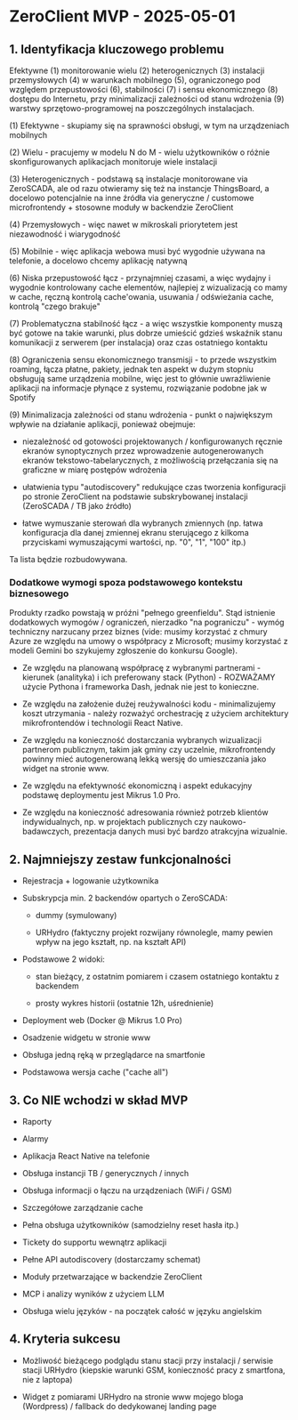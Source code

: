 # ZeroClient MVP - 2025-05-01

## 1. Identyfikacja kluczowego problemu
Efektywne (1) monitorowanie wielu (2) heterogenicznych (3) instalacji przemysłowych (4) w warunkach mobilnego (5), ograniczonego pod względem przepustowości (6), stabilności (7) i sensu ekonomicznego (8) dostępu do Internetu, przy minimalizacji zależności od stanu wdrożenia (9) warstwy sprzętowo-programowej na poszczególnych instalacjach.

(1) Efektywne - skupiamy się na sprawności obsługi, w tym na urządzeniach mobilnych

(2) Wielu - pracujemy w modelu N do M - wielu użytkowników o różnie skonfigurowanych aplikacjach monitoruje wiele instalacji

(3) Heterogenicznych - podstawą są instalacje monitorowane via ZeroSCADA, ale od razu otwieramy się też na instancje ThingsBoard, a docelowo potencjalnie na inne źródła via generyczne / customowe microfrontendy + stosowne moduły w backendzie ZeroClient

(4) Przemysłowych - więc nawet w mikroskali priorytetem jest niezawodność i wiarygodność

(5) Mobilnie - więc aplikacja webowa musi być wygodnie używana na telefonie, a docelowo chcemy aplikację natywną

(6) Niska przepustowość łącz - przynajmniej czasami, a więc wydajny i wygodnie kontrolowany cache elementów, najlepiej z wizualizacją co mamy w cache, ręczną kontrolą cache'owania, usuwania / odświeżania cache, kontrolą "czego brakuje"

(7) Problematyczna stabilność łącz - a więc wszystkie komponenty muszą być gotowe na takie warunki, plus dobrze umieścić gdzieś wskaźnik stanu komunikacji z serwerem (per instalacja) oraz czas ostatniego kontaktu

(8) Ograniczenia sensu ekonomicznego transmisji - to przede wszystkim roaming, łącza płatne, pakiety, jednak ten aspekt w dużym stopniu obsługują same urządzenia mobilne, więc jest to głównie uwrażliwienie aplikacji na informacje płynące z systemu, rozwiązanie podobne jak w Spotify

(9) Minimalizacja zależności od stanu wdrożenia - punkt o największym wpływie na działanie aplikacji, ponieważ obejmuje:

- niezależność od gotowości projektowanych / konfigurowanych ręcznie ekranów synoptycznych przez wprowadzenie autogenerowanych ekranów tekstowo-tabelarycznych, z możliwością przełączania się na graficzne w miarę postępów wdrożenia

- ułatwienia typu "autodiscovery" redukujące czas tworzenia konfiguracji po stronie ZeroClient na podstawie subskrybowanej instalacji (ZeroSCADA / TB jako źródło)

- łatwe wymuszanie sterowań dla wybranych zmiennych (np. łatwa konfiguracja dla danej zmiennej ekranu sterującego z kilkoma przyciskami wymuszającymi wartości, np. "0", "1", "100" itp.)

Ta lista będzie rozbudowywana.

### Dodatkowe wymogi spoza podstawowego kontekstu biznesowego

Produkty rzadko powstają w próźni "pełnego greenfieldu". Stąd istnienie dodatkowych wymogów / ograniczeń, nierzadko "na pograniczu" - wymóg techniczny narzucany przez biznes (vide: musimy korzystać z chmury Azure ze względu na umowy o współpracy z Microsoft; musimy korzystać z modeli Gemini bo szykujemy zgłoszenie do konkursu Google).

- Ze względu na planowaną współpracę z wybranymi partnerami - kierunek (analityka) i ich preferowany stack (Python) - ROZWAŻAMY użycie Pythona i frameworka Dash, jednak nie jest to konieczne.

- Ze względu na założenie dużej reużywalności kodu - minimalizujemy koszt utrzymania - należy rozważyć orchestrację z użyciem architektury mikrofrontendów i technologii React Native.

- Ze względu na konieczność dostarczania wybranych wizualizacji partnerom publicznym, takim jak gminy czy uczelnie, mikrofrontendy powinny mieć autogenerowaną lekką wersję do umieszczania jako widget na stronie www.

- Ze względu na efektywność ekonomiczną i aspekt edukacyjny podstawę deploymentu jest Mikrus 1.0 Pro.

- Ze względu na konieczność adresowania również potrzeb klientów indywidualnych, np. w projektach publicznych czy naukowo-badawczych, prezentacja danych musi być bardzo atrakcyjna wizualnie.

## 2. Najmniejszy zestaw funkcjonalności

- Rejestracja + logowanie użytkownika

- Subskrypcja min. 2 backendów opartych o ZeroSCADA:

    - dummy (symulowany)

    - URHydro (faktyczny projekt rozwijany równolegle, mamy pewien wpływ na jego kształt, np. na kształt API)

- Podstawowe 2 widoki:

    - stan bieżący, z ostatnim pomiarem i czasem ostatniego kontaktu z backendem

    - prosty wykres historii (ostatnie 12h, uśrednienie)

- Deployment web (Docker @ Mikrus 1.0 Pro)

- Osadzenie widgetu w stronie www

- Obsługa jedną ręką w przeglądarce na smartfonie

- Podstawowa wersja cache ("cache all")

## 3. Co NIE wchodzi w skład MVP

- Raporty

- Alarmy

- Aplikacja React Native na telefonie

- Obsługa instancji TB / generycznych / innych

- Obsługa informacji o łączu na urządzeniach (WiFi / GSM)

- Szczegółowe zarządzanie cache

- Pełna obsługa użytkowników (samodzielny reset hasła itp.)

- Tickety do supportu wewnątrz aplikacji

- Pełne API autodiscovery (dostarczamy schemat)

- Moduły przetwarzające w backendzie ZeroClient

- MCP i analizy wyników z użyciem LLM

- Obsługa wielu języków - na początek całość w języku angielskim

## 4. Kryteria sukcesu

- Możliwość bieżącego podglądu stanu stacji przy instalacji / serwisie stacji URHydro (kiepskie warunki GSM, konieczność pracy z smartfona, nie z laptopa)

- Widget z pomiarami URHydro na stronie www mojego bloga (Wordpress) / fallback do dedykowanej landing page

